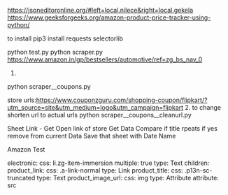 https://jsoneditoronline.org/#left=local.nilece&right=local.gekela
https://www.geeksforgeeks.org/amazon-product-price-tracker-using-python/

to install
pip3 install requests selectorlib

python test.py
python scraper.py https://www.amazon.in/gp/bestsellers/automotive/ref=zg_bs_nav_0




1. 
python scraper__coupons.py

store urls:https://www.couponzguru.com/shopping-coupon/flipkart/?utm_source=site&utm_medium=logo&utm_campaign=flipkart
2. to change shorten url to actual urls 
python scraper__coupons__cleanurl.py




Sheet Link - Get
Open link of store
Get Data
Compare if title rpeats if yes remove from current Data
Save that sheet with Date Name




Amazon Test 

electronic:
    css: li.zg-item-immersion
    multiple: true
    type: Text
    children:
        product_link:
            css: .a-link-normal
            type: Link
        product_title:
            css: .p13n-sc-truncated
            type: Text
        product_image_url:
            css: img
            type: Attribute
            attribute: src

